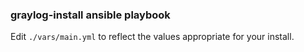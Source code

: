 ### graylog-install ansible playbook

Edit `./vars/main.yml` to reflect the values appropriate for your install.
